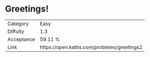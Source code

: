 # Greetings!

<table>
    <tr>
        <td>Category</td>
        <td>Easy</td>
    </tr>
    <tr>
        <td>Diffulty</td>
        <td>1.3</td>
    </tr>
    <tr>
        <td>Acceptance</td>
        <td>59.11 %</td>
    </tr>
    <tr>
        <td>Link</td>
        <td>https://open.kattis.com/problems/greetings2</td>
    </tr>
</table>